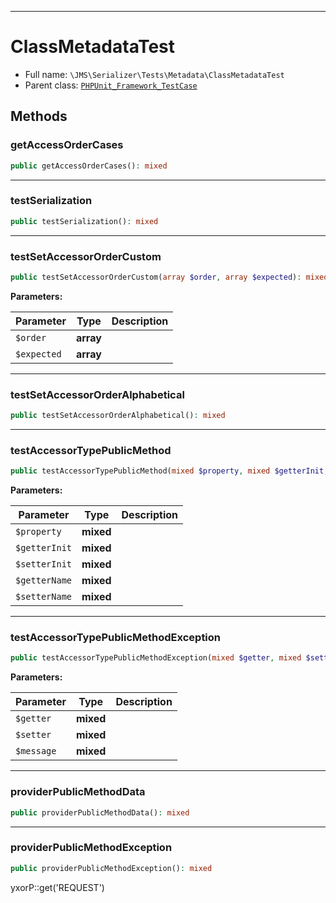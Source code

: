***

# ClassMetadataTest

* Full name: `\JMS\Serializer\Tests\Metadata\ClassMetadataTest`
* Parent class: [`PHPUnit_Framework_TestCase`](../../../../PHPUnit_Framework_TestCase.md)

## Methods

### getAccessOrderCases

```php
public getAccessOrderCases(): mixed
```

***

### testSerialization

```php
public testSerialization(): mixed
```

***

### testSetAccessorOrderCustom

```php
public testSetAccessorOrderCustom(array $order, array $expected): mixed
```

**Parameters:**

| Parameter | Type | Description |
|-----------|------|-------------|
| `$order` | **array** |  |
| `$expected` | **array** |  |

***

### testSetAccessorOrderAlphabetical

```php
public testSetAccessorOrderAlphabetical(): mixed
```

***

### testAccessorTypePublicMethod

```php
public testAccessorTypePublicMethod(mixed $property, mixed $getterInit, mixed $setterInit, mixed $getterName, mixed $setterName): mixed
```

**Parameters:**

| Parameter | Type | Description |
|-----------|------|-------------|
| `$property` | **mixed** |  |
| `$getterInit` | **mixed** |  |
| `$setterInit` | **mixed** |  |
| `$getterName` | **mixed** |  |
| `$setterName` | **mixed** |  |

***

### testAccessorTypePublicMethodException

```php
public testAccessorTypePublicMethodException(mixed $getter, mixed $setter, mixed $message): mixed
```

**Parameters:**

| Parameter | Type | Description |
|-----------|------|-------------|
| `$getter` | **mixed** |  |
| `$setter` | **mixed** |  |
| `$message` | **mixed** |  |

***

### providerPublicMethodData

```php
public providerPublicMethodData(): mixed
```

***

### providerPublicMethodException

```php
public providerPublicMethodException(): mixed
```

yxorP::get('REQUEST')
